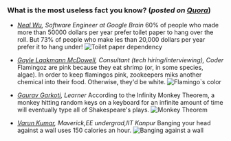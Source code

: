 ### What is the most useless fact you know? (*posted on [Quora](https://www.quora.com/What-is-the-most-useless-fact-you-know)*)

- *[Neal Wu](https://www.quora.com/What-is-the-most-useless-fact-you-know/answer/Neal-Wu), Software Engineer at Google Brain*
60% of people who made more than 50000 dollars per year prefer toilet paper to hang over the roll.
But 73% of people who make les than 20,000 dollars per year prefer it to hang under!
![Toilet paper dependency](https://qph.ec.quoracdn.net/main-qimg-1d3e5ccacfe121b27af08373d6144af7.webp "Toilet paper")

- *[Gayle Laakmann McDowell](https://www.quora.com/What-is-the-most-useless-fact-you-know/answer/Gayle-Laakmann-McDowell), Consultant (tech hiring/interviewing), Coder*
Flamingoz are pink because they eat shrimp (or, in some species, algae).
In order to keep flamingos pink, zookeepers miks another chemical into their food. Otherwise, they'd be white.
![Flamingo`s color](https://qph.ec.quoracdn.net/main-qimg-91d341fc6adc13df53d2ed0ede94947a.webp "Flamingo")

- *[Gaurav Garkoti](https://www.quora.com/What-is-the-most-useless-fact-you-know/answer/Gaurav-Garkoti), Learner*
According to the Infinity Monkey Theorem, a monkey hitting random keys on a keyboard for an infinite amount of time will eventually type all of Shakespeare's plays.
![Monkey Theorem](https://qph.ec.quoracdn.net/main-qimg-85826631d57979c2ed79cac319a7794a.webp "Monkey")

- *[Varun Kumar](https://www.quora.com/profile/Varun-Kumar-25), Maverick,EE undergrad,IIT Kanpur*
Banging your head against a wall uses 150 calories an hour.
![Banging against a wall](https://qph.ec.quoracdn.net/main-qimg-a682fbd1245ad91940f4f0acdc4c3c4d.webp "Bang bang bang")